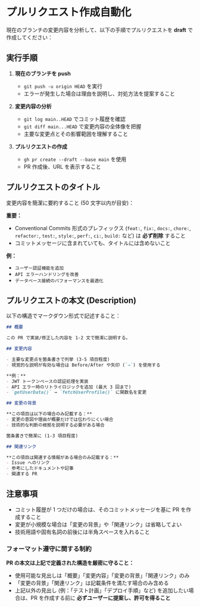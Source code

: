 # プルリクエスト作成自動化

現在のブランチの変更内容を分析して、以下の手順でプルリクエストを **draft** で作成してください：

## 実行手順

1. **現在のブランチを push**
   - `git push -u origin HEAD` を実行
   - エラーが発生した場合は理由を説明し、対処方法を提案すること

2. **変更内容の分析**
   - `git log main..HEAD` でコミット履歴を確認
   - `git diff main...HEAD` で変更内容の全体像を把握
   - 主要な変更点とその影響範囲を理解すること

3. **プルリクエストの作成**
   - `gh pr create --draft --base main` を使用
   - PR 作成後、URL を表示すること

## プルリクエストのタイトル

変更内容を簡潔に要約すること (50 文字以内が目安)：

**重要：**
- Conventional Commits 形式のプレフィックス (`feat:`, `fix:`, `docs:`, `chore:`, `refactor:`, `test:`, `style:`, `perf:`, `ci:`, `build:` など) は **必ず削除** すること
- コミットメッセージに含まれていても、タイトルには含めないこと

**例：**
- `ユーザー認証機能を追加`
- `API エラーハンドリングを改善`
- `データベース接続のパフォーマンスを最適化`

## プルリクエストの本文 (Description)

以下の構造でマークダウン形式で記述すること：

```markdown
## 概要

この PR で実装/修正した内容を 1-2 文で簡潔に説明する。

## 変更内容

- 主要な変更点を箇条書きで列挙 (3-5 項目程度)
- 視覚的な説明が有効な場合は Before/After や矢印 (`→`) を使用する

**例：**
- JWT トークンベースの認証処理を実装
- API エラー時のリトライロジックを追加 (最大 3 回まで)
- `getUserData()` → `fetchUserProfile()` に関数名を変更

## 変更の背景

**この項目は以下の場合のみ記載する：**
- 変更の意図や理由が概要だけでは伝わりにくい場合
- 技術的な判断の根拠を説明する必要がある場合

箇条書きで簡潔に (1-3 項目程度)

## 関連リンク

**この項目は関連する情報がある場合のみ記載する：**
- Issue へのリンク
- 参考にしたドキュメントや記事
- 関連する PR
```

## 注意事項

- コミット履歴が 1 つだけの場合は、そのコミットメッセージを基に PR を作成すること
- 変更が小規模な場合は「変更の背景」や「関連リンク」は省略してよい
- 技術用語や固有名詞の前後には半角スペースを入れること

### フォーマット遵守に関する制約

**PR の本文は上記で定義された構造を厳密に守ること：**

- 使用可能な見出しは「概要」「変更内容」「変更の背景」「関連リンク」のみ
- 「変更の背景」「関連リンク」は記載条件を満たす場合のみ含める
- 上記以外の見出し (例：「テスト計画」「デプロイ手順」など) を追加したい場合は、PR を作成する前に **必ずユーザーに提案し、許可を得ること**

